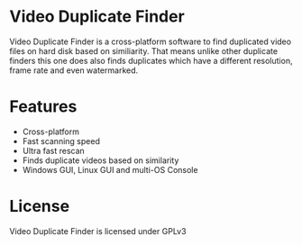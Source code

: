 # Video Duplicate Finder
Video Duplicate Finder is a cross-platform software to find duplicated video files on hard disk based on similiarity. That means unlike other duplicate finders this one does also finds duplicates which have a different resolution, frame rate and even watermarked.

# Features
- Cross-platform
- Fast scanning speed
- Ultra fast rescan
- Finds duplicate videos based on similarity
- Windows GUI, Linux GUI and multi-OS Console

# License
Video Duplicate Finder is licensed under GPLv3
